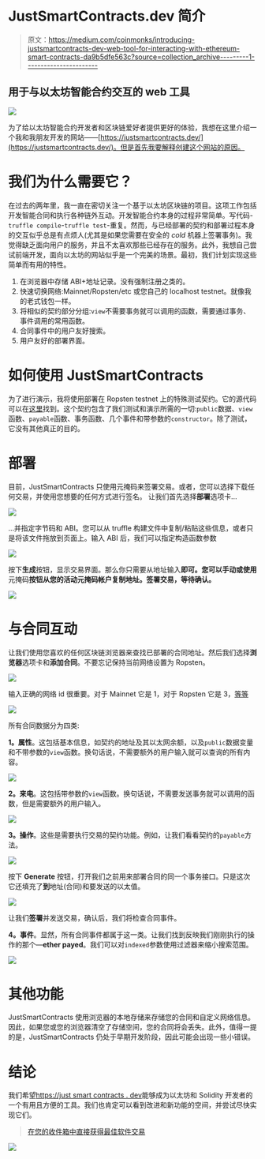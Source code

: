 # JustSmartContracts.dev 简介

> 原文：<https://medium.com/coinmonks/introducing-justsmartcontracts-dev-web-tool-for-interacting-with-ethereum-smart-contracts-da9b5dfe563c?source=collection_archive---------1----------------------->

## 用于与以太坊智能合约交互的 web 工具

![](img/cc2fb9a306cde9e84b2666b1e930675f.png)

为了给以太坊智能合约开发者和区块链爱好者提供更好的体验，我想在这里介绍一个我和我朋友开发的网站——[https://justsmartcontracts.dev/](https://justsmartcontracts.dev/)。但是首先我要解释创建这个网站的原因。

# 我们为什么需要它？

在过去的两年里，我一直在密切关注一个基于以太坊区块链的项目。这项工作包括开发智能合同和执行各种链外互动。开发智能合约本身的过程非常简单。写代码-`truffle compile`-`truffle test`-重复。然而，与已经部署的契约和部署过程本身的交互似乎总是有点烦人(尤其是如果您需要在安全的 *cold* 机器上签署事务)。我觉得缺乏面向用户的服务，并且不太喜欢那些已经存在的服务。此外，我想自己尝试前端开发，面向以太坊的网站似乎是一个完美的场景。最初，我们计划实现这些简单而有用的特性。

1.  在浏览器中存储 ABI+地址记录。没有强制注册之类的。
2.  快速切换网络:Mainnet/Ropsten/etc 或您自己的 localhost testnet。就像我的老式钱包一样。
3.  将相似的契约部分分组:`view`不需要事务就可以调用的函数，需要通过事务、事件调用的常用函数。
4.  合同事件中的用户友好搜索。
5.  用户友好的部署界面。

# 如何使用 JustSmartContracts

为了进行演示，我将使用部署在 Ropsten testnet 上的特殊测试契约。它的源代码可以在[这里](https://github.com/olekon/justsmartcontracts/blob/master/src/stubs/smarts/contracts/SampleContract.sol)找到。这个契约包含了我们测试和演示所需的一切:`public`数据、`view`函数、`payable`函数、事务函数、几个事件和带参数的`constructor`。除了测试，它没有其他真正的目的。

# 部署

目前，JustSmartContracts 只使用元掩码来签署交易。或者，您可以选择下载任何交易，并使用您想要的任何方式进行签名。
让我们首先选择**部署**选项卡…

![](img/b3cc40b96c7bcc7eaacd1a17c4878679.png)

…并指定字节码和 ABI。您可以从 truffle 构建文件中复制/粘贴这些信息，或者只是将该文件拖放到页面上。输入 ABI 后，我们可以指定构造函数参数

![](img/6b7e3fa5c5b352357ac7e14e7fd7af30.png)

按下**生成**按钮，显示交易界面。那么你只需要从地址输入**即可。您可以手动或使用**元掩码**按钮从您的活动元掩码帐户复制地址。**签署**交易，等待确认。**

![](img/eabb827f761a5ce40695e754c4cca779.png)

# 与合同互动

让我们使用您喜欢的任何区块链浏览器来查找已部署的合同地址。然后我们选择**浏览器**选项卡和**添加合同**。不要忘记保持当前网络设置为 Ropsten。

![](img/3f25a4b9dea2e7316a68bfbceab2d461.png)

输入正确的网络 id 很重要。对于 Mainnet 它是 1，对于 Ropsten 它是 3，[等等](https://github.com/ethereum/EIPs/blob/master/EIPS/eip-155.md#list-of-chain-ids)

![](img/d2c655fdc54b844402de565c2209f602.png)

所有合同数据分为四类:

**1。属性**。这包括基本信息，如契约的地址及其以太网余额，以及`public`数据变量和不带参数的`view`函数。换句话说，不需要额外的用户输入就可以查询的所有内容。

![](img/095932e514f458e7451b6f1a4cbff1ce.png)

**2。来电**。这包括带参数的`view`函数。换句话说，不需要发送事务就可以调用的函数，但是需要额外的用户输入。

![](img/1e09b97f20cd31eaa230e1aa129c1164.png)

**3。操作**。这些是需要执行交易的契约功能。例如，让我们看看契约的`payable`方法。

![](img/f507f7b6150b792edce38a23cb79e099.png)

按下 **Generate** 按钮，打开我们之前用来部署合同的同一个事务接口。只是这次它还填充了**到**地址(合同)和要发送的以太值。

![](img/35c6908fba41e56bdc8315fbb5d5719d.png)

让我们**签署**并发送交易，确认后，我们将检查合同事件。

**4。事件**。显然，所有合同事件都属于这一类。让我们找到反映我们刚刚执行的操作的那个—**ether payed**。我们可以对`indexed`参数使用过滤器来缩小搜索范围。

![](img/23c3342dcb44383e800b5ccabb244dbe.png)

# 其他功能

JustSmartContracts 使用浏览器的本地存储来存储您的合同和自定义网络信息。因此，如果您或您的浏览器清空了存储空间，您的合同将会丢失。此外，值得一提的是，JustSmartContracts 仍处于早期开发阶段，因此可能会出现一些小错误。

# 结论

我们希望[https://just smart contracts . dev](https://justsmartcontracts.dev)能够成为以太坊和 Solidity 开发者的一个有用且方便的工具。我们也肯定可以看到改进和新功能的空间，并尝试尽快实现它们。

> [在您的收件箱中直接获得最佳软件交易](https://coincodecap.com/?utm_source=coinmonks)

[![](img/7c0b3dfdcbfea594cc0ae7d4f9bf6fcb.png)](https://coincodecap.com/?utm_source=coinmonks)